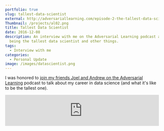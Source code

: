 ```yaml
---
portfolio: true
slug: tallest-data-scientist
external: http://adversariallearning.com/episode-2-the-tallest-data-scientist.html
Thumbnail: /projects/al02.png
title: Tallest Data Scientist
date: 2016-12-08
description: An interview with me on the Adversarial Learning podcast about
  being the tallest data scientist and other things.
tags:
  - Interview with me
categories:
  - Personal Update
image: /images/datascientist.png
---
```

I was honored to [join my friends Joel and Andrew on the Adversarial Learning](http://adversariallearning.com/episode-2-the-tallest-data-scientist.html) podcast to talk about my career in data science (and what it's like to be the tallest one).

<iframe src="https://podcasters.spotify.com/pod/show/adversarial-learning/embed/episodes/Episode-Two-The-Tallest-Data-Scientist-eooh8a/a-a4acm9p" height="102px" width="100%" frameborder="0" scrolling="no"></iframe>
